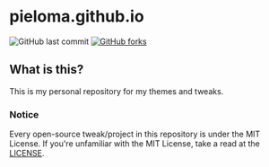 # pieloma.github.io
![GitHub last commit](https://img.shields.io/github/last-commit/alexPNG/alexpng.github.io.svg?style=for-the-badge) [![GitHub forks](https://img.shields.io/github/license/alexPNG/alexpng.github.io.svg?style=for-the-badge)](https://github.com/alexPNG/alexpng.github.io/license)

## What is this?
This is my personal repository for my themes and tweaks.
### Notice
Every open-source tweak/project in this repository is under the MIT License. If you're unfamiliar with the MIT License, take a read at the [LICENSE](https://github.com/alexPNG/alexpng.github.io/blob/master/LICENSE). 
